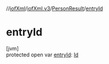 //[iofXml](../../../index.md)/[iofXml.v3](../index.md)/[PersonResult](index.md)/[entryId](entry-id.md)

# entryId

[jvm]\
protected open var [entryId](entry-id.md): [Id](../-id/index.md)
